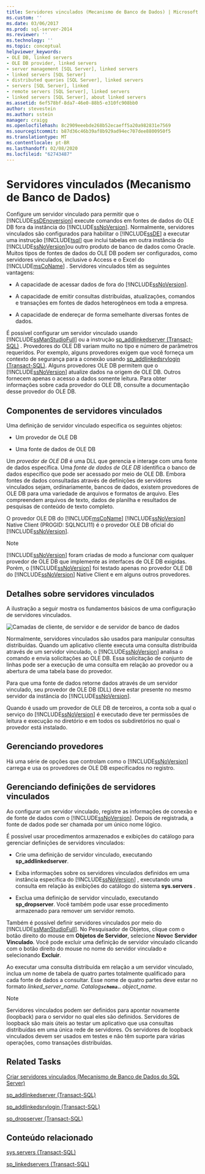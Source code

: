 ```yaml
---
title: Servidores vinculados (Mecanismo de Banco de Dados) | Microsoft Docs
ms.custom: ''
ms.date: 03/06/2017
ms.prod: sql-server-2014
ms.reviewer: ''
ms.technology: ''
ms.topic: conceptual
helpviewer_keywords:
- OLE DB, linked servers
- OLE DB provider, linked servers
- server management [SQL Server], linked servers
- linked servers [SQL Server]
- distributed queries [SQL Server], linked servers
- servers [SQL Server], linked
- remote servers [SQL Server], linked servers
- linked servers [SQL Server], about linked servers
ms.assetid: 6ef578bf-8da7-46e0-88b5-e310fc908bb0
author: stevestein
ms.author: sstein
manager: craigg
ms.openlocfilehash: 8c2909eeebde268b52ecaeff5a20a982831e7569
ms.sourcegitcommit: b87d36c46b39af8b929ad94ec707dee8800950f5
ms.translationtype: MT
ms.contentlocale: pt-BR
ms.lasthandoff: 02/08/2020
ms.locfileid: "62743487"
---
```

# <a name="linked-servers-database-engine"></a>Servidores vinculados (Mecanismo de Banco de Dados)
  Configure um servidor vinculado para permitir que o [!INCLUDE[ssDEnoversion](../../includes/ssdenoversion-md.md)] execute comandos em fontes de dados do OLE DB fora da instância do [!INCLUDE[ssNoVersion](../../../includes/ssnoversion-md.md)]. Normalmente, servidores vinculados são configurados para habilitar o [!INCLUDE[ssDE](../../includes/ssde-md.md)] a executar uma instrução [!INCLUDE[tsql](../../includes/tsql-md.md)] que inclui tabelas em outra instância do [!INCLUDE[ssNoVersion](../../../includes/ssnoversion-md.md)]ou outro produto de banco de dados como Oracle. Muitos tipos de fontes de dados do OLE DB podem ser configurados, como servidores vinculados, inclusive o Access e o Excel do [!INCLUDE[msCoName](../../../includes/msconame-md.md)] . Servidores vinculados têm as seguintes vantagens:  
  
-   A capacidade de acessar dados de fora do [!INCLUDE[ssNoVersion](../../../includes/ssnoversion-md.md)].  
  
-   A capacidade de emitir consultas distribuídas, atualizações, comandos e transações em fontes de dados heterogêneos em toda a empresa.  
  
-   A capacidade de endereçar de forma semelhante diversas fontes de dados.  
  
 É possível configurar um servidor vinculado usando [!INCLUDE[ssManStudioFull](../../../includes/ssmanstudiofull-md.md)] ou a instrução [sp_addlinkedserver &#40;Transact-SQL&#41;](/sql/relational-databases/system-stored-procedures/sp-addlinkedserver-transact-sql) . Provedores do OLE DB variam muito no tipo e número de parâmetros requeridos. Por exemplo, alguns provedores exigem que você forneça um contexto de segurança para a conexão usando [sp_addlinkedsrvlogin &#40;Transact-SQL&#41;](/sql/relational-databases/system-stored-procedures/sp-addlinkedsrvlogin-transact-sql). Alguns provedores OLE DB permitem que o [!INCLUDE[ssNoVersion](../../../includes/ssnoversion-md.md)] atualize dados na origem de OLE DB. Outros fornecem apenas o acesso a dados somente leitura. Para obter informações sobre cada provedor do OLE DB, consulte a documentação desse provedor do OLE DB.  
  
## <a name="linked-server-components"></a>Componentes de servidores vinculados  
 Uma definição de servidor vinculado especifica os seguintes objetos:  
  
-   Um provedor de OLE DB  
  
-   Uma fonte de dados de OLE DB  
  
 Um *provedor de OLE DB* é uma DLL que gerencia e interage com uma fonte de dados específica. Uma *fonte de dados de OLE DB* identifica o banco de dados específico que pode ser acessado por meio de OLE DB. Embora fontes de dados consultadas através de definições de servidores vinculados sejam, ordinariamente, bancos de dados, existem provedores de OLE DB para uma variedade de arquivos e formatos de arquivo. Eles compreendem arquivos de texto, dados de planilha e resultados de pesquisas de conteúdo de texto completo.  
  
 O provedor OLE DB do [!INCLUDE[msCoName](../../../includes/msconame-md.md)] [!INCLUDE[ssNoVersion](../../../includes/ssnoversion-md.md)] Native Client (PROGID: SQLNCLI11) é o provedor OLE DB oficial do [!INCLUDE[ssNoVersion](../../../includes/ssnoversion-md.md)].  
  
> [!NOTE]  
>  [!INCLUDE[ssNoVersion](../../../includes/ssnoversion-md.md)] foram criadas de modo a funcionar com qualquer provedor de OLE DB que implemente as interfaces de OLE DB exigidas. Porém, o [!INCLUDE[ssNoVersion](../../../includes/ssnoversion-md.md)] foi testado apenas no provedor OLE DB do [!INCLUDE[ssNoVersion](../../../includes/ssnoversion-md.md)] Native Client e em alguns outros provedores.  
  
## <a name="linked-server-details"></a>Detalhes sobre servidores vinculados  
 A ilustração a seguir mostra os fundamentos básicos de uma configuração de servidores vinculados.  
  
 ![Camadas de cliente, de servidor e de servidor de banco de dados](../../database-engine/media/lsvr.gif "Camadas de cliente, de servidor e de servidor de banco de dados")  
  
 Normalmente, servidores vinculados são usados para manipular consultas distribuídas. Quando um aplicativo cliente executa uma consulta distribuída através de um servidor vinculado, o [!INCLUDE[ssNoVersion](../../../includes/ssnoversion-md.md)] analisa o comando e envia solicitações ao OLE DB. Essa solicitação de conjunto de linhas pode ser a execução de uma consulta em relação ao provedor ou a abertura de uma tabela base do provedor.  
  
 Para que uma fonte de dados retorne dados através de um servidor vinculado, seu provedor de OLE DB (DLL) deve estar presente no mesmo servidor da instância do [!INCLUDE[ssNoVersion](../../../includes/ssnoversion-md.md)].  
  
 Quando é usado um provedor de OLE DB de terceiros, a conta sob a qual o serviço do [!INCLUDE[ssNoVersion](../../../includes/ssnoversion-md.md)] é executado deve ter permissões de leitura e execução no diretório e em todos os subdiretórios no qual o provedor está instalado.  
  
## <a name="managing-providers"></a>Gerenciando provedores  
 Há uma série de opções que controlam como o [!INCLUDE[ssNoVersion](../../../includes/ssnoversion-md.md)] carrega e usa os provedores de OLE DB especificados no registro.  
  
## <a name="managing-linked-server-definitions"></a>Gerenciando definições de servidores vinculados  
 Ao configurar um servidor vinculado, registre as informações de conexão e de fonte de dados com o [!INCLUDE[ssNoVersion](../../../includes/ssnoversion-md.md)]. Depois de registrada, a fonte de dados pode ser chamada por um único nome lógico.  
  
 É possível usar procedimentos armazenados e exibições do catálogo para gerenciar definições de servidores vinculados:  
  
-   Crie uma definição de servidor vinculado, executando **sp_addlinkedserver**.  
  
-   Exiba informações sobre os servidores vinculados definidos em uma instância específica do [!INCLUDE[ssNoVersion](../../../includes/ssnoversion-md.md)] , executando uma consulta em relação às exibições do catálogo do sistema **sys.servers** .  
  
-   Exclua uma definição de servidor vinculado, executando **sp_dropserver**. Você também pode usar esse procedimento armazenado para remover um servidor remoto.  
  
 Também é possível definir servidores vinculados por meio do [!INCLUDE[ssManStudioFull](../../../includes/ssmanstudiofull-md.md)]. No Pesquisador de Objetos, clique com o botão direito do mouse em **Objetos de Servidor**, selecione **Novo**e **Servidor Vinculado**. Você pode excluir uma definição de servidor vinculado clicando com o botão direito do mouse no nome do servidor vinculado e selecionando **Excluir**.  
  
 Ao executar uma consulta distribuída em relação a um servidor vinculado, inclua um nome de tabela de quatro partes totalmente qualificado para cada fonte de dados a consultar. Esse nome de quatro partes deve estar no formato _linked_server_name. Catalog_**_`schema`_..** _object_name_.  
  
> [!NOTE]  
>  Servidores vinculados podem ser definidos para apontar novamente (loopback) para o servidor no qual eles são definidos. Servidores de loopback são mais úteis ao testar um aplicativo que usa consultas distribuídas em uma única rede de servidores. Os servidores de loopback vinculados devem ser usados em testes e não têm suporte para várias operações, como transações distribuídas.  
  
## <a name="related-tasks"></a>Related Tasks  
 [Criar servidores vinculados &#40;Mecanismo de Banco de Dados do SQL Server&#41;](create-linked-servers-sql-server-database-engine.md)  
  
 [sp_addlinkedserver &#40;Transact-SQL&#41;](/sql/relational-databases/system-stored-procedures/sp-addlinkedserver-transact-sql)  
  
 [sp_addlinkedsrvlogin &#40;Transact-SQL&#41;](/sql/relational-databases/system-stored-procedures/sp-addlinkedsrvlogin-transact-sql)  
  
 [sp_dropserver &#40;Transact-SQL&#41;](/sql/relational-databases/system-stored-procedures/sp-dropserver-transact-sql)  
  
## <a name="related-content"></a>Conteúdo relacionado  
 [sys.servers &#40;Transact-SQL&#41;](/sql/relational-databases/system-catalog-views/sys-servers-transact-sql)  
  
 [sp_linkedservers &#40;Transact-SQL&#41;](/sql/relational-databases/system-stored-procedures/sp-linkedservers-transact-sql)  
  
  
